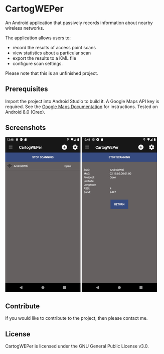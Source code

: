 # CartogWEPer
An Android application that passively records information about nearby wireless networks.

The application allows users to:
* record the results of access point scans
* view statistics about a particular scan
* export the results to a KML file
* configure scan settings.

Please note that this is an unfinished project.

## Prerequisites
Import the project into Android Studio to build it. A Google Maps API key is required. See the [Google Maps Documentation](https://developers.google.com/maps/documentation/android-sdk/start) for instructions. Tested on Android 8.0 (Oreo).

## Screenshots
![screenshot1](https://github.com/SpuriousKelpie/CartogWEPer/blob/master/screenshot1.png)
![screenshot2](https://github.com/SpuriousKelpie/CartogWEPer/blob/master/screenshot2.png)

## Contribute
If you would like to contribute to the project, then please contact me.

## License
CartogWEPer is licensed under the GNU General Public License v3.0.

